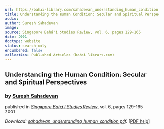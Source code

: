 ```yaml
---
url: https://bahai-library.com/sahadevan_understanding_human_condition
title: Understanding the Human Condition: Secular and Spiritual Perspectives
audio: 
author: Suresh Sahadevan
image: 
source: Singapore Bahá'í Studies Review, vol. 6, pages 129-165
date: 2001
doctype: website
status: search-only
encumbered: false
collection: Published Articles (bahai-library.com)
---
```



## Understanding the Human Condition: Secular and Spiritual Perspectives

### by [Suresh Sahadevan](https://bahai-library.com/author/Suresh+Sahadevan)

published in [_Singapore Bahá'í Studies Review_](https://bahai-library.com/series/singapore), vol. 6, pages 129-165  
2001


_Download: [sahadevan\_understanding\_human_condition.pdf](https://bahai-library.com/pdf/s/sahadevan_understanding_human_condition.pdf)._ \[[PDF help](https://bahai-library.com/pdf/)\]